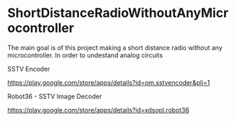 # ShortDistanceRadioWithoutAnyMicrocontroller

The main goal is of this project making a short distance radio without any microcontroller. In order to undestand analog circuits


SSTV Encoder


https://play.google.com/store/apps/details?id=om.sstvencoder&pli=1


Robot36 - SSTV Image Decoder

https://play.google.com/store/apps/details?id=xdsopl.robot36
